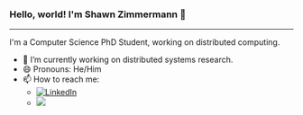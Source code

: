 ### Hello, world! I'm Shawn Zimmermann   👋

---

I'm a Computer Science PhD Student, working on distributed computing. 

- 🔭 I’m currently working on distributed systems research.
- 😄 Pronouns: He/Him
- 📫 How to reach me:
  - <a href="https://www.linkedin.com/in/shawnzimmermann"><img src="https://img.shields.io/badge/Linkedin-Connect-blue?logo=linkedin&style=social" alt="LinkedIn"></a>
  - <a href="https://cse.buffalo.edu/~zimmerm3/"><img src="https://img.shields.io/badge/Website-blue"></a>

<!--
**nbarrios1337/nbarrios1337** is a ✨ _special_ ✨ repository because its `README.md` (this file) appears on your GitHub profile.

Here are some ideas to get you started:

- 🔭 I’m currently working on ...
- 🌱 I’m currently learning ...
- 👯 I’m looking to collaborate on ...
- 🤔 I’m looking for help with ...
- 💬 Ask me about ...
- 📫 How to reach me: ...
- 😄 Pronouns: ...
- ⚡ Fun fact: ...
-->
